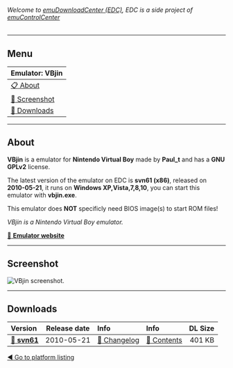 ###### Welcome to [emuDownloadCenter (EDC)](https://github.com/PhoenixInteractiveNL/emuDownloadCenter/wiki/), EDC is a side project of [emuControlCenter](https://github.com/PhoenixInteractiveNL/emuControlCenter/wiki/)
***
## Menu
| **Emulator: VBjin** |
|:---------|
| [:clipboard: About](#about) |
| [:sunrise: Screenshot](#screenshot) |
| [:floppy_disk: Downloads](#downloads) |
***
## About
**VBjin** is a emulator for **Nintendo Virtual Boy** made by **Paul_t** and has a **GNU GPLv2** license.

The latest version of the emulator on EDC is **svn61 (x86)**, released on **2010-05-21**, it runs on **Windows XP,Vista,7,8,10**, you can start this emulator with **vbjin.exe**.

This emulator does **NOT** specificly need BIOS image(s) to start ROM files!

_VBjin is a Nintendo Virtual Boy emulator._

[:link: **Emulator website**](https://code.google.com/archive/p/vbjin/)
***
## Screenshot
![](https://raw.githubusercontent.com/PhoenixInteractiveNL/emuDownloadCenter/master/hooks/vbjin/screen.jpg "VBjin screenshot.")
***
## Downloads
| Version  | Release date  | Info       | Info       | DL Size    |
|:---------|:-------------:|:-----------|:-----------|-----------:|
| [:floppy_disk: **svn61**](https://github.com/PhoenixInteractiveNL/edc-repo0006/raw/master/vbjin/svn61.7z) | 2010-05-21 | [:page_facing_up: Changelog](https://github.com/PhoenixInteractiveNL/edc-repo0006/blob/master/vbjin/svn61_changelog.txt) | [:mag_right: Contents](https://github.com/PhoenixInteractiveNL/edc-repo0006/blob/master/vbjin/svn61_contents.txt) | 401 KB |

[:arrow_backward: Go to platform listing](https://github.com/PhoenixInteractiveNL/emuDownloadCenter/wiki/EDC-Platform-List)

